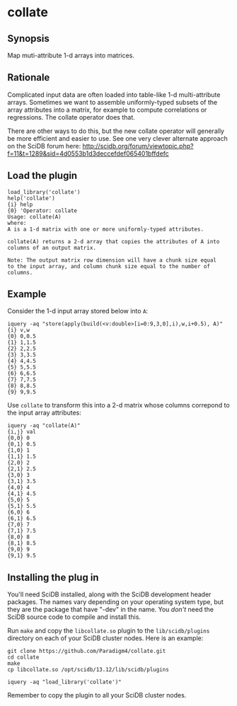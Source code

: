 collate
=======

## Synopsis
Map muti-attribute 1-d arrays into matrices.

## Rationale
Complicated input data are often loaded into table-like 1-d multi-attribute arrays.  Sometimes we want to assemble uniformly-typed subsets of the array attributes into a matrix, for example to compute correlations or regressions. The collate operator does that.

There are other ways to do this, but the new collate operator will generally be more efficient and easier to use. See one very clever alternate approach on the SciDB forum here: http://scidb.org/forum/viewtopic.php?f=11&t=1289&sid=4d0553b1d3deccefdef065401bffdefc 


## Load the plugin
```
load_library('collate')
help('collate')
{i} help
{0} 'Operator: collate
Usage: collate(A)
where:
A is a 1-d matrix with one or more uniformly-typed attributes.

collate(A) returns a 2-d array that copies the attributes of A into
columns of an output matrix.

Note: The output matrix row dimension will have a chunk size equal
to the input array, and column chunk size equal to the number of columns.
```

## Example
Consider the  1-d input array stored below into `A`:
```
iquery -aq "store(apply(build(<v:double>[i=0:9,3,0],i),w,i+0.5), A)"
{i} v,w
{0} 0,0.5
{1} 1,1.5
{2} 2,2.5
{3} 3,3.5
{4} 4,4.5
{5} 5,5.5
{6} 6,6.5
{7} 7,7.5
{8} 8,8.5
{9} 9,9.5
```

Use `collate` to transform this into a 2-d matrix whose columns correpond to the input array attributes:
```
iquery -aq "collate(A)"
{i,j} val
{0,0} 0
{0,1} 0.5
{1,0} 1
{1,1} 1.5
{2,0} 2
{2,1} 2.5
{3,0} 3
{3,1} 3.5
{4,0} 4
{4,1} 4.5
{5,0} 5
{5,1} 5.5
{6,0} 6
{6,1} 6.5
{7,0} 7
{7,1} 7.5
{8,0} 8
{8,1} 8.5
{9,0} 9
{9,1} 9.5
```

## Installing the plug in

You'll need SciDB installed, along with the SciDB development header packages.
The names vary depending on your operating system type, but they are the
package that have "-dev" in the name. You *don't* need the SciDB source code to
compile and install this.

Run `make` and copy  the `libcollate.so` plugin to the `lib/scidb/plugins`
directory on each of your SciDB cluster nodes. Here is an example:

```
git clone https://github.com/Paradigm4/collate.git
cd collate
make
cp libcollate.so /opt/scidb/13.12/lib/scidb/plugins

iquery -aq "load_library('collate')"
```
Remember to copy the plugin to all your SciDB cluster nodes.
